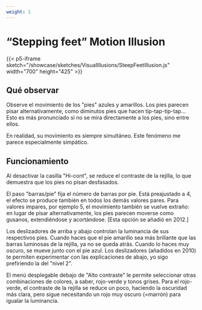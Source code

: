 ```yaml
---
weight: 1
---
```


# “Stepping feet” Motion Illusion

{{< p5-iframe sketch="/showcase/sketches/VisualIllusions/SteepFeetIllusion.js" width="700" height="425" >}}

## Qué observar
Observe el movimiento de los "pies" azules y amarillos. Los pies parecen pisar alternativamente, como diminutos pies que hacen tip-tap-tip-tap... Esto es más pronunciado si no se mira directamente a los pies, sino entre ellos.

En realidad, su movimiento es siempre simultáneo. Este fenómeno me parece especialmente simpático.

## Funcionamiento
Al desactivar la casilla "Hi-cont", se reduce el contraste de la rejilla, lo que demuestra que los pies no pisan desfasados.

El paso "barras/pie" fija el número de barras por pie. Está preajustado a 4, el efecto se produce también en todos los demás valores pares. Para valores impares, por ejemplo 5, el movimiento también se vuelve extraño: en lugar de pisar alternativamente, los pies parecen moverse como gusanos, extendiéndose y acortándose. [Esta opción se añadió en 2012.]

Los deslizadores de arriba y abajo controlan la luminancia de sus respectivos pies. Cuando haces que el pie amarillo sea más brillante que las barras luminosas de la rejilla, ya no se queda atrás. Cuando lo haces muy oscuro, se mueve junto con el pie azul. Los deslizadores (añadidos en 2010) te permiten experimentar con las explicaciones de abajo, yo sigo prefiriendo la del "nivel 2".

El menú desplegable debajo de "Alto contraste" le permite seleccionar otras combinaciones de colores, a saber, rojo-verde y tonos grises. Para el rojo-verde, el contraste de la rejilla se reduce un poco, haciendo la oscuridad más clara, pero sigue necesitando un rojo muy oscuro (=marrón) para igualar la luminancia.
